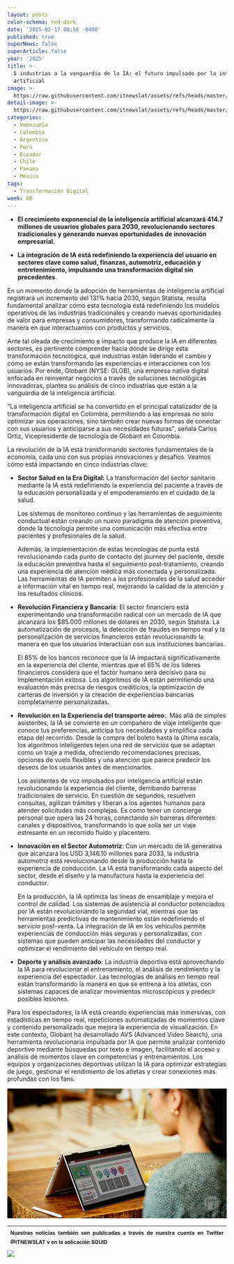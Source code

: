 ```yaml
---
layout: posts
color-schema: red-dark
date: '2025-02-17 08:56 -0400'
published: true
superNews: false
superArticle: false
year: '2025'
title: >-
  5 industrias a la vanguardia de la IA: el futuro impulsado por la inteligencia
  artificial
image: >-
  https://raw.githubusercontent.com/itnewslat/assets/refs/heads/master/img/540x320/HP-Intelegencia-Artificial-p.jpg
detail-image: >-
  https://raw.githubusercontent.com/itnewslat/assets/refs/heads/master/img/1024x680/HP-Intelegencia-Artificial-g.jpg
categories:
  - Venezuela
  - Colombia
  - Argentina
  - Perú
  - Ecuador
  - Chile
  - Panama
  - Mexico
tags:
  - Transformación Digital
week: 08
---
```

- **El crecimiento exponencial de la inteligencia artificial alcanzará 414.7 millones de usuarios globales para 2030, revolucionando sectores tradicionales y generando nuevas oportunidades de innovación empresarial.**

- **La integración de IA está redefiniendo la experiencia del usuario en sectores clave como salud, finanzas, automotriz, educación y entretenimiento, impulsando una transformación digital sin precedentes**.

En un momento donde la adopción de herramientas de inteligencia artificial registrará un incremento del 131% hacia 2030, según Statista, resulta fundamental analizar cómo esta tecnología está redefiniendo los modelos operativos de las industrias tradicionales y creando nuevas oportunidades de valor para empresas y consumidores, transformando radicalmente la manera en que interactuamos con productos y servicios.

Ante tal oleada de crecimiento e impacto que produce la IA en diferentes sectores, es pertinente comprender hacia dónde se dirige esta transformación tecnológica, qué industrias están liderando el cambio y cómo se están transformando las experiencias e interacciones con los usuarios. Por ende, Globant (NYSE: GLOB), una empresa nativa digital enfocada en reinventar negocios a través de soluciones tecnológicas innovadoras, plantea su análisis de cinco industrias que están a la vanguardia de la inteligencia artificial.

"La inteligencia artificial se ha convertido en el principal catalizador de la transformación digital en Colombia, permitiendo a las empresas no solo optimizar sus operaciones, sino también crear nuevas formas de conectar con sus usuarios y anticiparse a sus necesidades futuras", señala Carlos Ortiz, Vicepresidente de tecnología de Globant en Colombia.

La revolución de la IA está transformando sectores fundamentales de la economía, cada uno con sus propias innovaciones y desafíos. Veamos cómo está impactando en cinco industrias clave:

- **Sector Salud en la Era Digital:** La transformación del sector sanitario mediante la IA está redefiniendo la experiencia del paciente a través de la educación personalizada y el empoderamiento en el cuidado de la salud.

	Los sistemas de monitoreo continuo y las herramientas de seguimiento conductual están creando un nuevo paradigma de atención preventiva, donde la tecnología permite una comunicación más efectiva entre pacientes y profesionales de la salud. 

	Además, la  implementación de estas tecnologías de punta está revolucionando cada punto de contacto del journey del paciente, desde la educación preventiva hasta el seguimiento post-tratamiento, creando una experiencia de atención médica más conectada y personalizada. Las herramientas de IA permiten a los profesionales de la salud acceder a información vital en tiempo real, mejorando la calidad de la atención y los resultados clínicos.

- **Revolución Financiera y Bancaria**: El sector financiero está experimentando una transformación radical con un mercado de IA que alcanzará los $85.000 millones de dólares en 2030, según Statista. La automatización de procesos, la detección de fraudes en tiempo real y la personalización de servicios financieros están revolucionando la manera en que los usuarios interactúan con sus instituciones bancarias.

	El 85% de los bancos reconoce que la IA impactará significativamente en la experiencia del cliente, mientras que el 65% de los líderes financieros considera que el factor humano será decisivo para su implementación exitosa. Los algoritmos de IA están permitiendo una evaluación más precisa de riesgos crediticios, la optimización de carteras de inversión y la creación de experiencias bancarias completamente personalizadas. 

- **Revolución en la Experiencia del transporte aéreo**:. Más allá de simples asistentes, la IA se convierte en un compañero de viaje inteligente que conoce tus preferencias, anticipa tus necesidades y simplifica cada etapa del recorrido. Desde la compra del boleto hasta la última escala, los algoritmos inteligentes tejen una red de servicios que se adaptan como un traje a medida, ofreciendo recomendaciones precisas, opciones de vuelo flexibles y una atención que parece predecir los deseos de los usuarios  antes de mencionarlos.

	Los asistentes de voz impulsados por inteligencia artificial están revolucionando la experiencia del cliente, derribando barreras tradicionales de servicio. En cuestión de segundos, resuelven consultas, agilizan trámites y liberan a los agentes humanos para atender solicitudes más complejas. Es como tener un concierge personal que opera las 24 horas, conectando sin barreras diferentes canales y dispositivos, transformando lo que solía ser un viaje estresante en un recorrido fluido y placentero.

- **Innovación en el Sector Automotriz**: Con un mercado de IA generativa que alcanzará los USD 3,146.10 millones para 2033, la industria automotriz está revolucionando desde la producción hasta la experiencia de conducción. La IA está transformando cada aspecto del sector, desde el diseño y la manufactura hasta la experiencia del conductor. 

	En la producción, la IA optimiza las líneas de ensamblaje y mejora el control de calidad. Los sistemas de asistencia al conductor potenciados por IA están revolucionando la seguridad vial, mientras que las herramientas predictivas de mantenimiento están redefiniendo el servicio post-venta. La integración de IA en los vehículos permite experiencias de conducción más seguras y personalizadas, con sistemas que pueden anticipar las necesidades del conductor y optimizar el rendimiento del vehículo en tiempo real.

- **Deporte y análisis avanzado**: La industria deportiva está aprovechando la IA para revolucionar el entrenamiento, el análisis de rendimiento y la experiencia del espectador. Las tecnologías de análisis en tiempo real están transformando la manera en que se entrena a los atletas, con sistemas capaces de analizar movimientos microscópicos y predecir posibles lesiones.

Para los espectadores, la IA está creando experiencias más inmersivas, con estadísticas en tiempo real, repeticiones automatizadas de momentos clave y contenido personalizado que mejora la experiencia de visualización. En este contexto, Globant ha desarrollado AVS (Advanced Video Search), una herramienta revolucionaria impulsada por IA que permite analizar contenido deportivo mediante búsquedas por texto e imagen, facilitando el acceso y análisis de momentos clave en competencias y entrenamientos. Los equipos y organizaciones deportivas utilizan la IA para optimizar estrategias de juego, gestionar el rendimiento de los atletas y crear conexiones más profundas con los fans.

![](https://raw.githubusercontent.com/itnewslat/assets/refs/heads/master/img/540x320/HP-Intelegencia-Artificial-p.jpg)

<table style="height: 42px;" width="569">
<tbody>
<tr>
<td style="text-align: justify;"><sub><strong>Nuestras noticias también son publicadas a través de nuestra cuenta en Twitter <a href="https://twitter.com/itnewslat?lang=es">@ITNEWSLAT</a> y en la aplicación <a href="https://squidapp.co/en/">SQUID</a></strong></sub></td>
</tr>
</tbody>
</table>

<img src="https://tracker.metricool.com/c3po.jpg?hash=56f88a41e39ab42c063cc51676587a04"/>